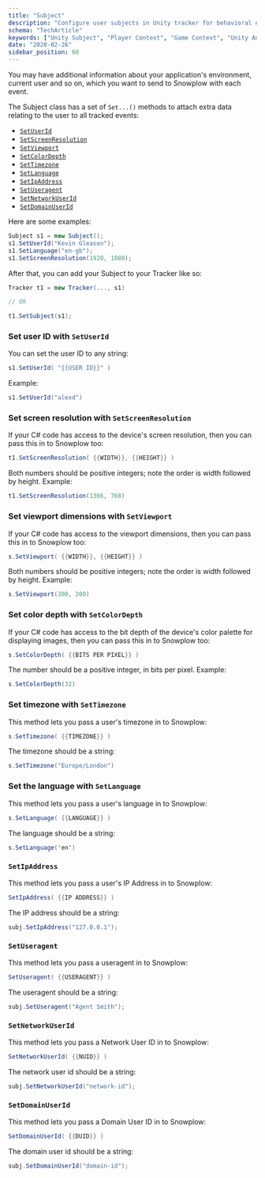```yaml
---
title: "Subject"
description: "Configure user subjects in Unity tracker for behavioral event context and player identification."
schema: "TechArticle"
keywords: ["Unity Subject", "Player Context", "Game Context", "Unity Analytics", "Player Data", "Game Data"]
date: "2020-02-26"
sidebar_position: 60
---
```


You may have additional information about your application's environment, current user and so on, which you want to send to Snowplow with each event.

The Subject class has a set of `Set...()` methods to attach extra data relating to the user to all tracked events:

- [`SetUserId`](#set-user-id)
- [`SetScreenResolution`](#set-screen-resolution)
- [`SetViewport`](#set-viewport)
- [`SetColorDepth`](#set-color-depth)
- [`SetTimezone`](#set-timezone)
- [`SetLanguage`](#set-language)
- [`SetIpAddress`](#set-ip-address)
- [`SetUseragent`](#set-useragent)
- [`SetNetworkUserId`](#set-network-user-id)
- [`SetDomainUserId`](#set-domain-user-id)

Here are some examples:

```csharp
Subject s1 = new Subject();
s1.SetUserId("Kevin Gleason");
s1.SetLanguage("en-gb");
s1.SetScreenResolution(1920, 1080);
```

After that, you can add your Subject to your Tracker like so:

```csharp
Tracker t1 = new Tracker(..., s1)

// OR

t1.SetSubject(s1);
```

### Set user ID with `SetUserId`

You can set the user ID to any string:

```csharp
s1.SetUserId( "{{USER ID}}" )
```

Example:

```csharp
s1.SetUserId("alexd")
```

### Set screen resolution with `SetScreenResolution`

If your C# code has access to the device's screen resolution, then you can pass this in to Snowplow too:

```csharp
t1.SetScreenResolution( {{WIDTH}}, {{HEIGHT}} )
```

Both numbers should be positive integers; note the order is width followed by height. Example:

```csharp
t1.SetScreenResolution(1366, 768)
```

### Set viewport dimensions with `SetViewport`

If your C# code has access to the viewport dimensions, then you can pass this in to Snowplow too:

```csharp
s.SetViewport( {{WIDTH}}, {{HEIGHT}} )
```

Both numbers should be positive integers; note the order is width followed by height. Example:

```csharp
s.SetViewport(300, 200)
```

### Set color depth with `SetColorDepth`

If your C# code has access to the bit depth of the device's color palette for displaying images, then you can pass this in to Snowplow too:

```csharp
s.SetColorDepth( {{BITS PER PIXEL}} )
```

The number should be a positive integer, in bits per pixel. Example:

```csharp
s.SetColorDepth(32)
```

### Set timezone with `SetTimezone`

This method lets you pass a user's timezone in to Snowplow:

```csharp
s.SetTimezone( {{TIMEZONE}} )
```

The timezone should be a string:

```csharp
s.SetTimezone("Europe/London")
```

### Set the language with `SetLanguage`

This method lets you pass a user's language in to Snowplow:

```csharp
s.SetLanguage( {{LANGUAGE}} )
```

The language should be a string:

```csharp
s.SetLanguage('en')
```

### `SetIpAddress`

This method lets you pass a user's IP Address in to Snowplow:

```csharp
SetIpAddress( {{IP ADDRESS}} )
```

The IP address should be a string:

```csharp
subj.SetIpAddress("127.0.0.1");
```

### `SetUseragent`

This method lets you pass a useragent in to Snowplow:

```csharp
SetUseragent( {{USERAGENT}} )
```

The useragent should be a string:

```csharp
subj.SetUseragent("Agent Smith");
```

### `SetNetworkUserId`

This method lets you pass a Network User ID in to Snowplow:

```csharp
SetNetworkUserId( {{NUID}} )
```

The network user id should be a string:

```csharp
subj.SetNetworkUserId("network-id");
```

### `SetDomainUserId`

This method lets you pass a Domain User ID in to Snowplow:

```csharp
SetDomainUserId( {{DUID}} )
```

The domain user id should be a string:

```csharp
subj.SetDomainUserId("domain-id");
```
